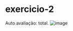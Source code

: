 # exercicio-2
Auto avaliação: total.
![image](https://github.com/user-attachments/assets/259e6288-3afd-4ff4-9caf-e42449c56278)

